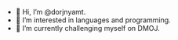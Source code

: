 - 👋 Hi, I’m @dorjnyamt.
- 👀 I’m interested in languages and programming.
- 🌱 I’m currently challenging myself on DMOJ.
